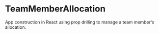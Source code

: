 # TeamMemberAllocation
App construction in React using prop drilling to manage a team member's allocation.
